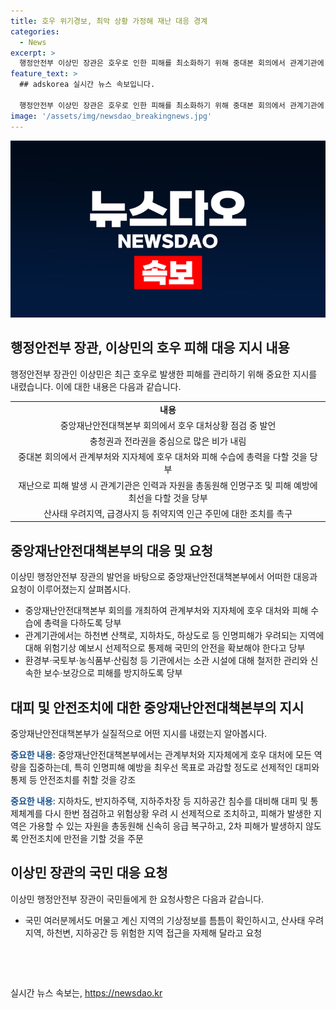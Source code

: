 ```yaml
---
title: 호우 위기경보, 최악 상황 가정해 재난 대응 경계
categories:
  - News
excerpt: >
  행정안전부 이상민 장관은 호우로 인한 피해를 최소화하기 위해 중대본 회의에서 관계기관에 대처 촉구. 비로 인한 피해 발생에 따른 안전조치를 세밀히 추구하고, 피해 상황을 신속히 대처해야 한다고 강조했다. 인명피해 예방을 최우선 목표로 산사태 등 위험지역 주민 대피와 통제 조치를 취할 것을 당부하고, 보강된 안전조치에 대한 국민의 협조도 요청했다. 또한, 관련 기관에서는 대비 계획을 세워 총력을 다해야 한다고 당부하고 있다.
feature_text: >
  ## adskorea 실시간 뉴스 속보입니다.

  행정안전부 이상민 장관은 호우로 인한 피해를 최소화하기 위해 중대본 회의에서 관계기관에 대처 촉구. 비로 인한 피해 발생에 따른 안전조치를 세밀히 추구하고, 피해 상황을 신속히 대처해야 한다고 강조했다. 인명피해 예방을 최우선 목표로 산사태 등 위험지역 주민 대피와 통제 조치를 취할 것을 당부하고, 보강된 안전조치에 대한 국민의 협조도 요청했다. 또한, 관련 기관에서는 대비 계획을 세워 총력을 다해야 한다고 당부하고 있다.
image: '/assets/img/newsdao_breakingnews.jpg'
---
```


<p><img src="/assets/img/newsdao_breakingnews.jpg" alt="adskorea 속보" /></p>

<h2 data-ke-size="size26">행정안전부 장관, 이상민의 호우 피해 대응 지시 내용</h2>

<p data-ke-size="size16">행정안전부 장관인 이상민은 최근 호우로 발생한 피해를 관리하기 위해 중요한 지시를 내렸습니다. 이에 대한 내용은 다음과 같습니다.</p>

<table>
  <tbody>
    <tr>
      <td style="text-align: center; height: 17px;"><b>내용</b></td>
    </tr>
    <tr>
      <td style="text-align: center; height: 17px;">중앙재난안전대책본부 회의에서 호우 대처상황 점검 중 발언</td>
    </tr>
    <tr>
      <td style="text-align: center; height: 17px;">충청권과 전라권을 중심으로 많은 비가 내림</td>
    </tr>
    <tr>
      <td style="text-align: center; height: 17px;">중대본 회의에서 관계부처와 지자체에 호우 대처와 피해 수습에 총력을 다할 것을 당부</td>
    </tr>
    <tr>
      <td style="text-align: center; height: 17px;">재난으로 피해 발생 시 관계기관은 인력과 자원을 총동원해 인명구조 및 피해 예방에 최선을 다할 것을 당부</td>
    </tr>
    <tr>
      <td style="text-align: center; height: 17px;">산사태 우려지역, 급경사지 등 취약지역 인근 주민에 대한 조치를 촉구</td>
    </tr>
  </tbody>
</table>

<h2 data-ke-size="size26">중앙재난안전대책본부의 대응 및 요청</h2>

<p data-ke-size="size16">이상민 행정안전부 장관의 발언을 바탕으로 중앙재난안전대책본부에서 어떠한 대응과 요청이 이루어졌는지 살펴봅시다.</p>

<ul>
  <li>중앙재난안전대책본부 회의를 개최하여 관계부처와 지자체에 호우 대처와 피해 수습에 총력을 다하도록 당부</li>
  <li>관계기관에서는 하천변 산책로, 지하차도, 하상도로 등 인명피해가 우려되는 지역에 대해 위험기상 예보시 선제적으로 통제해 국민의 안전을 확보해야 한다고 당부</li>
  <li>환경부·국토부·농식품부·산림청 등 기관에서는 소관 시설에 대해 철저한 관리와 신속한 보수·보강으로 피해를 방지하도록 당부</li>
</ul>

<h2 data-ke-size="size26">대피 및 안전조치에 대한 중앙재난안전대책본부의 지시</h2>

<p data-ke-size="size16">중앙재난안전대책본부가 실질적으로 어떤 지시를 내렸는지 알아봅시다.</p>

<p data-ke-size="size16"><b><span style="color: #1a5490;">중요한 내용</span></b>: 중앙재난안전대책본부에서는 관계부처와 지자체에게 호우 대처에 모든 역량을 집중하는데, 특히 인명피해 예방을 최우선 목표로 과감할 정도로 선제적인 대피와 통제 등 안전조치를 취할 것을 강조</p>

<p data-ke-size="size16"><b><span style="color: #1a5490;">중요한 내용</span></b>: 지하차도, 반지하주택, 지하주차장 등 지하공간 침수를 대비해 대피 및 통제체계를 다시 한번 점검하고 위험상황 우려 시 선제적으로 조치하고, 피해가 발생한 지역은 가용할 수 있는 자원을 총동원해 신속히 응급 복구하고, 2차 피해가 발생하지 않도록 안전조치에 만전을 기할 것을 주문</p>

<h2 data-ke-size="size26">이상민 장관의 국민 대응 요청</h2>

<p data-ke-size="size16">이상민 행정안전부 장관이 국민들에게 한 요청사항은 다음과 같습니다.</p>

<ul>
  <li>국민 여러분께서도 머물고 계신 지역의 기상정보를 틈틈이 확인하시고, 산사태 우려지역, 하천변, 지하공간 등 위험한 지역 접근을 자제해 달라고 요청</li>
</ul>

<p data-ke-size="size16">&nbsp;</p>

<p data-ke-size="size16">&nbsp;</p>
실시간 뉴스 속보는, <a href="https://newsdao.kr" rel="dofollow">https://newsdao.kr</a>


